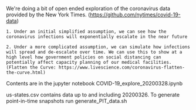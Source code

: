 We're doing a bit of open ended exploration of the coronavirus data provided by the New York Times. (https://github.com/nytimes/covid-19-data)

    1. Under an initial simplified assumption, we can see how the coronavirus infections will exponentially escalate in the near future

    2. Under a more complicated assumption, we can simulate how infections will spread and de-escalate over time. We can use this to show at a high level how government policies on social distancing can potentially affect capacity planning of our medical facilities. (Flatten the Curve: https://www.livescience.com/coronavirus-flatten-the-curve.html)

Contents are in the jupyter notebook COVID-19_explore_20200328.ipynb

us-states.csv contains data up to and including 20200326.
To generate point-in-time snapshots run generate_PIT_data.sh
